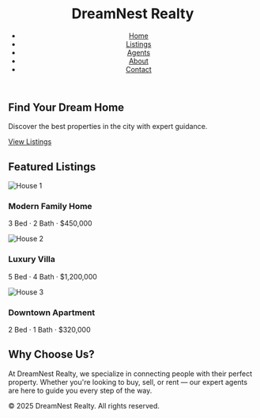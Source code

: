 
<html lang="en">
<head>
  <meta charset="UTF-8" />
  <meta name="viewport" content="width=device-width, initial-scale=1.0"/>
  <title>DreamNest Realty</title>
  <link rel="stylesheet" href="style.css" />
  <link href="https://fonts.googleapis.com/css2?family=Poppins:wght@400;600&display=swap" rel="stylesheet">
</head>
<body>
  <header>
    <div class="container">
      <h1 class="logo">DreamNest Realty</h1>
      <nav>
        <ul class="nav-links">
          <li><a href="#">Home</a></li>
          <li><a href="#">Listings</a></li>
          <li><a href="#">Agents</a></li>
          <li><a href="#">About</a></li>
          <li><a href="#">Contact</a></li>
        </ul>
      </nav>
    </div>
  </header>

  <section class="hero">
    <div class="container">
      <h2>Find Your Dream Home</h2>
      <p>Discover the best properties in the city with expert guidance.</p>
      <a href="#" class="btn">View Listings</a>
    </div>
  </section>

  <section class="listings">
    <div class="container">
      <h2>Featured Listings</h2>
      <div class="cards">
        <div class="card">
          <img src="https://source.unsplash.com/400x250/?house,modern" alt="House 1" />
          <div class="card-content">
            <h3>Modern Family Home</h3>
            <p>3 Bed · 2 Bath · $450,000</p>
          </div>
        </div>
        <div class="card">
          <img src="https://source.unsplash.com/400x250/?house,luxury" alt="House 2" />
          <div class="card-content">
            <h3>Luxury Villa</h3>
            <p>5 Bed · 4 Bath · $1,200,000</p>
          </div>
        </div>
        <div class="card">
          <img src="https://source.unsplash.com/400x250/?apartment,city" alt="House 3" />
          <div class="card-content">
            <h3>Downtown Apartment</h3>
            <p>2 Bed · 1 Bath · $320,000</p>
          </div>
        </div>
      </div>
    </div>
  </section>

  <section class="about">
    <div class="container">
      <h2>Why Choose Us?</h2>
      <p>
        At DreamNest Realty, we specialize in connecting people with their perfect property. Whether you're looking to buy, sell, or rent — our expert agents are here to guide you every step of the way.
      </p>
    </div>
  </section>

  <footer>
    <div class="container">
      <p>&copy; 2025 DreamNest Realty. All rights reserved.</p>
    </div>
  </footer>
</body>
</html>

